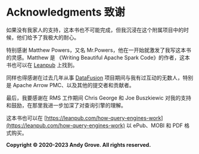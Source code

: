 # Acknowledgments 致谢

如果没有我家人的支持，这本书也不可能完成，但我沉浸在这个附属项目中的时候，他们给予了我极大的耐心。

特别感谢 Matthew Powers，又名 Mr.Powers，他在一开始就激发了我写这本书的灵感。Matthew 是 《Writing Beautiful Apache Spark Code》的作者，这本书也可以在 [Leanpub](https://leanpub.com/beautiful-spark) 上找到。

同样也得感谢在过去几年从事 [DataFusion](https://github.com/apache/arrow-datafusion) 项目期间与我有过互动的无数人，特别是 Apache Arrow PMC、以及其他的提交者和贡献者。

最后，我要感谢在 RMS 工作期间 Chris George 和 Joe Buszkiewic 对我的支持和鼓励，在那里我进一步加深了对查询引擎的理解。

这本书也可以在 [https://leanpub.com/how-query-engines-work](https://leanpub.com/how-query-engines-work) 以 ePub、MOBI 和 PDF 格式购买。

**Copyright © 2020-2023 Andy Grove. All rights reserved.**
